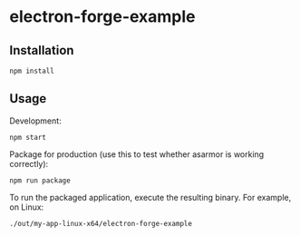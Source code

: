 # electron-forge-example

## Installation
`npm install`

## Usage

Development:

`npm start`

Package for production (use this to test whether asarmor is working correctly):

`npm run package`

To run the packaged application, execute the resulting binary. For example, on Linux:

`./out/my-app-linux-x64/electron-forge-example`
